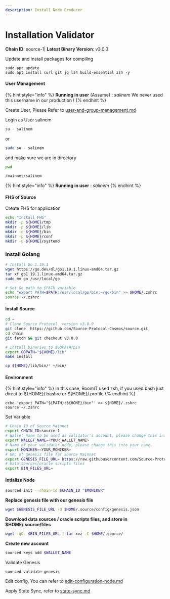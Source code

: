 ```yaml
---
description: Install Node Producer
---
```


# Installation Validator

**Chain ID**: source-1| **Latest Binary Version**: v3.0.0

Update and install packages for compiling

```
sudo apt update
sudo apt install curl git jq lz4 build-essential zsh -y
```

#### User Management

{% hint style="info" %}
**Running in user** (Assume) : _salinem_ We never used this username in our production !
{% endhint %}

Create User, Please Refer to [user-and-group-management.md](../../../security/user-and-group-management.md "mention")

Login as User salinem

```bash
su - salinem
```

or

```bash
sudo su - salinem
```

and make sure we are in directory

```bash
pwd

/mainnet/salinem
```

{% hint style="info" %}
**Running in user** : _salinem_
{% endhint %}

#### FHS of Source

Create FHS for application

```bash
echo "Install FHS"
mkdir -p ${HOME}/tmp
mkdir -p ${HOME}/lib
mkdir -p ${HOME}/bin
mkdir -p ${HOME}/conf
mkdir -p ${HOME}/systemd
```

### Install Golang

```bash
# Install Go 1.19.1
wget https://go.dev/dl/go1.19.1.linux-amd64.tar.gz
tar xf go1.19.1.linux-amd64.tar.gz
sudo mv go /usr/local/go

# Set Go path to $PATH variable
echo "export PATH=$PATH:/usr/local/go/bin:~/go/bin" >> $HOME/.zshrc
source ~/.zshrc
```

#### Install Source

```bash
cd ~
# Clone Source Protocol  version v3.0.0
git clone  https://github.com/Source-Protocol-Cosmos/source.git
cd chain
git fetch && git checkout v3.0.0

# Install binaries to $GOPATH/bin
export GOPATH="${HOME}/lib"
make install

cp ${HOME}/lib/bin/* ~/bin/
```

#### Environment

{% hint style="info" %}
In this case, RoomIT used zsh, if you used bash just direct to ${HOME}/.bashrc or ${HOME}/.profile
{% endhint %}

```
echo 'export PATH="${PATH}:${HOME}/bin"' >> ${HOME}/.zshrc
source ~/.zshrc
```

Set Variable

```bash
# Chain ID of Source Mainnet
export CHAIN_ID=source-1
# Wallet name to be used as validator's account, please change this into your name (no whitespace).
export WALLET_NAME=<YOUR_WALLET_NAME>
# Name of your validator node, please change this into your name.
export MONIKER=<YOUR_MONIKER>
# URL of genesis file for Source Mainnet
export GENESIS_FILE_URL= https://raw.githubusercontent.com/Source-Protocol-Cosmos/mainnet/master/source-1/genesis.json
# Data sources/oracle scripts files
export BIN_FILES_URL=
```

#### Intialize Node

```bash
sourced init --chain-id $CHAIN_ID "$MONIKER"
```

**Replace genesis file with our genesis file**

```bash
wget $GENESIS_FILE_URL -O $HOME/.source/config/genesis.json
```

**Download data sources / oracle scripts files, and store in $HOME/.source/files**

```bash
wget -qO- $BIN_FILES_URL | tar xvz -C $HOME/.source/
```

**Create new account**

```bash
sourced keys add $WALLET_NAME
```

Validate Genesis

```
sourced validate-genesis
```

Edit config, You can refer to [edit-configuration-node.md](edit-configuration-node.md "mention")

Apply State Sync, refer to [state-sync.md](../infrastructures/statesync.md "mention")
